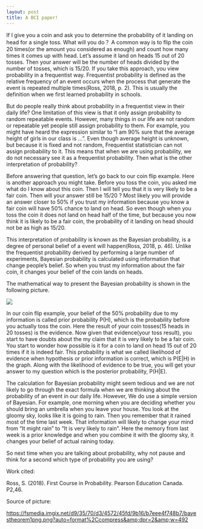 ```yaml
---
layout: post
title: A BCI paper!
---
```


If I give you a coin and ask you to determine the probability of it
landing on head for a single toss. What will you do？ A common way is to
flip the coin 20 times(or the amount you considered as enough) and count
how many times it comes up with head. Let’s assume it land on heads 15
out of 20 tosses. Then your answer will be the number of heads divided
by the number of tosses, which is 15/20. If you take this approach, you
view probability in a frequentist way. Frequentist probability is
defined as the relative frequency of an event occurs when the process
that generate the event is repeated multiple times(Ross, 2018, p. 2).
This is usually the definition when we first learned probability in
schools.

But do people really think about probability in a frequentist view in
their daily life? One limitation of this view is that it only assign
probability to random repeatable events. However, many things in our
life are not random or repeatable yet people still assign probability to
them. For example, you might have heard the expression similar to “I am
90% sure that the average height of girls in our class is …”. Even
though average height is unknown, but because it is fixed and not
random, Frequentist statistician can not assign probability to it. This
means that when we are using probability, we do not necessary see it as
a frequentist probability. Then what is the other interpretation of
probability?

Before answering that question, let’s go back to our coin flip example.
Here is another approach you might take. Before you toss the coin, you
asked me what do I know about this coin. Then I will tell you that it is
very likely to be a fair coin. Then will your answer still be 15/20 ?
Most likely you will provide an answer closer to 50% if you trust my
information because you know a fair coin will have 50% chance to land on
head. So even though when you toss the coin it does not land on head
half of the time, but because you now think it is likely to be a fair
coin, the probability of it landing on head should not be as high as
15/20.

This interpretation of probability is known as the Bayesian probability,
is a degree of personal belief of a event will happen(Ross, 2018,
p. 46). Unlike the frequentist probability derived by performing a large
number of experiments, Bayesian probability is calculated using
information that change people’s belief. So when you trust my
information about the fair coin, it changes your belief of the coin
lands on heads.

The mathematical way to present the Bayesian probability is shown in the
following picture.

![](https://fsmedia.imgix.net/d9/35/70/d3/4572/45fd/9b16/b7eee4f748b7/bayestheorem1png.png?auto=format%2Ccompress&dpr=2&w=492)

In our coin flip example, your belief of the 50% probability due to my
information is called prior probability P(H), which is the probability
before you actually toss the coin. Here the result of your coin
tosses(15 heads in 20 tosses) is the evidence. Now given that
evidence(your toss result), you start to have doubts about the my claim
that it is very likely to be a fair coin. You start to wonder how
possible is it for a coin to land on head 15 out of 20 times if it is
indeed fair. This probability is what we called likelihood of evidence
when hypothesis or prior information is correct, which is P(E|H) in the
graph. Along with the likelihood of evidence to be true, you will get
your answer to my question which is the posterior probability, P(H|E).

The calculation for Bayesian probability might seem tedious and we are
not likely to go through the exact formula when we are thinking about
the probability of an event in our daily life. However, We do use a
simple version of Bayesian. For example, one morning when you are
deciding whether you should bring an umbrella when you leave your house.
You look at the gloomy sky, looks like it is going to rain. Then you
remember that it rained most of the time last week. That information
will likely to change your mind from “It might rain” to “It is very
likely to rain”. Here the memory from last week is a prior knowledge and
when you combine it with the gloomy sky, it changes your belief of
actual raining today.

So next time when you are talking about probability, why not pause and
think for a second which type of probability you are using?

Work cited:

Ross, S. (2018). First Course in Probability. Pearson Education Canada.
P2,46.

Source of picture:

<a href="https://fsmedia.imgix.net/d9/35/70/d3/4572/45fd/9b16/b7eee4f748b7/bayestheorem1png.png?auto=format%2Ccompress&amp;dpr=2&amp;w=492" class="uri">https://fsmedia.imgix.net/d9/35/70/d3/4572/45fd/9b16/b7eee4f748b7/bayestheorem1png.png?auto=format%2Ccompress&amp;dpr=2&amp;w=492</a>

